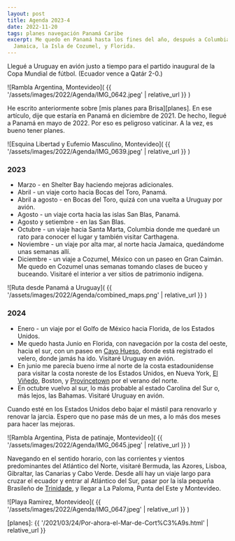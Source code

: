 ```yaml
---
layout: post
title: Agenda 2023-4
date: 2022-11-20
tags: planes navegación Panamá Caribe
excerpt: Me quedo en Panamá hasta los fines del año, después a Columbia,
  Jamaica, la Isla de Cozumel, y Florida.
---
```


Llegué a Uruguay en avión justo a tiempo para el partido inaugural de la
Copa Mundial de fútbol. (Ecuador vence a Qatár 2-0.)

![Rambla Argentina, Montevideo](
  {{ '/assets/images/2022/Agenda/IMG_0642.jpeg' | relative_url }}
)

He escrito anteriormente sobre [mis planes para Brisa][planes].
En ese artículo, dije que estaría en Panamá en diciembre de 2021. De hecho,
llegué a Panamá en mayo de 2022.
Por eso es peligroso vaticinar.
A la vez, es bueno tener planes.

![Esquina Libertad y Eufemio Masculino, Montevideo](
  {{ '/assets/images/2022/Agenda/IMG_0639.jpeg' | relative_url }}
)

### 2023
- Marzo - en Shelter Bay haciendo mejoras adicionales.
- Abril - un viaje corto hacia Bocas del Toro, Panamá.
- Abril a agosto - en Bocas del Toro, quizá con una vuelta a Uruguay por avión.
- Agosto - un viaje corta hacia las islas San Blas, Panamá.
- Agosto y setiembre - en las San Blas.
- Octubre - un viaje hacia Santa Marta, Columbia donde me quedaré un rato para
  conocer el lugar y también visitar Carthagena.
- Noviembre - un viaje por alta mar, al norte hacia Jamaica, quedándome
  unas semanas allí.
- Diciembre - un viaje a Cozumel, México con un paseo en Gran Caimán.
  Me quedo en Cozumel unas semanas tomando clases de buceo y buceando.
  Visitaré el interior a ver sitios de patrimonio indígena.

![Ruta desde Panamá a Uruguay](
  {{ '/assets/images/2022/Agenda/combined_maps.png' | relative_url }}
)

### 2024
- Enero - un viaje por el Golfo de México hacia Florida, de los Estados Unidos.
- Me quedo hasta Junio en Florida, con navegación por la costa del oeste, hacia
  el sur, con un paseo en [Cayo Hueso][hueso], donde está registrado el velero,
  donde jamás ha ido.  Visitaré Uruguay en avión.
- En junio me parecía bueno irme al norte de la costa estadounidense para
  visitar la costa noreste de los Estados Unidos, en Nueva York,
  [El Viñedo][mv], Boston, y [Provincetown][ptown] por el verano del norte.
- En octubre vuelvo al sur, lo más probable al estado Carolina del Sur
  o, más lejos, las Bahamas. Visitaré Uruguay en avión.

Cuando esté en los Estados Unidos debo bajar el mástil para renovarlo y
renovar la jarcia. Espero que no pase más de un mes, a lo más dos meses
para hacer las mejoras.

![Rambla Argentina, Pista de patinaje, Montevideo](
  {{ '/assets/images/2022/Agenda/IMG_0645.jpeg' | relative_url }}
)

Navegando en el sentido horario, con las corrientes y vientos predominantes del
Atlántico del Norte, visitaré Bermuda, las Azores, Lisboa, Gibraltar, las
Canarias y Cabo Verde. Desde allí hay un
viaje largo para cruzar el ecuador y entrar al Atlántico del Sur,
pasar por la isla pequeña Brasileño de [Trinidade][trin], y llegar a
La Paloma, Punta del Este y Montevideo.

![Playa Ramirez, Montevideo](
  {{ '/assets/images/2022/Agenda/IMG_0647.jpeg' | relative_url }}
)

[mv]: https://es.wikipedia.org/wiki/Martha%27s_Vineyard
[hueso]: https://es.wikipedia.org/wiki/Cayo_Hueso
[trin]: https://es.wikipedia.org/wiki/Isla_de_Trinidad_(Brasil)
[ptown]: https://es.wikipedia.org/wiki/Provincetown
[conecta]: mailto:navegante@brisa.uy?Subject=Pasajes
[planes]: {{ '/2021/03/24/Por-ahora-el-Mar-de-Cort%C3%A9s.html' | relative_url }}
